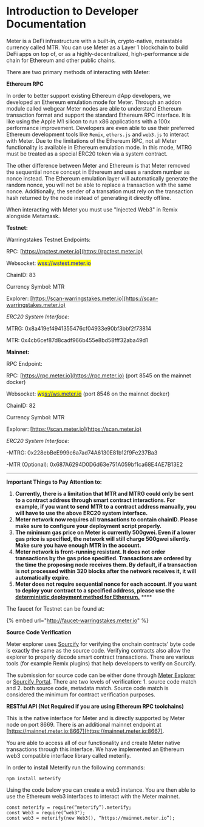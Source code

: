 # Introduction to Developer Documentation

Meter is a DeFi infrastructure with a built-in, crypto-native, metastable currency called MTR. You can use Meter as a Layer 1 blockchain to build DeFi apps on top of, or as a highly-decentralized, high-performance side chain for Ethereum and other public chains.

There are two primary methods of interacting with Meter:

**Ethereum RPC**

In order to better support existing Ethereum dApp developers, we developed an Ethereum emulation mode for Meter. Through an addon module called webgear Meter nodes are able to understand Ethereum transaction format and support the standard Ethereum RPC interface. It is like using the Apple M1 silicon to run x86 applications with a 100x performance improvement. Developers are even able to use their preferred Ethereum development tools like `Remix`, `ethers.js` and `web3.js` to interact with Meter. Due to the limitations of the Ethereum RPC, not all Meter functionality is available in Ethereum emulation mode. In this mode, MTRG must be treated as a special ERC20 token via a system contract.

The other difference between Meter and Ethereum is that Meter removed the sequential nonce concept in Ethereum and uses a random number as nonce instead. The Ethereum emulation layer will automatically generate the random nonce, you will not be able to replace a transaction with the same nonce. Additionally, the sender of a transation must rely on the transaction hash returned by the node instead of generating it directly offline.

When interacting with Meter you must use "Injected Web3" in Remix alongside Metamask.

**Testnet:**

Warringstakes Testnet Endpoints:&#x20;

&#x20;              RPC: [https://rpctest.meter.io](https://rpctest.meter.io)

&#x20;              Websocket: <mark style="color:blue;">wss://wstest.meter.io</mark>&#x20;

ChainID: 83

Currency Symbol: MTR

Explorer: [https://scan-warringstakes.meter.io](https://scan-warringstakes.meter.io)

_ERC20 System Interface:_

MTRG: 0x8a419ef4941355476cf04933e90bf3bbf2f73814

MTR: 0x4cb6cef87d8cadf966b455e8bd58fff32aba49d1&#x20;

**Mainnet:**

RPC Endpoint:&#x20;

&#x20;              RPC: [https://rpc.meter.io](https://rpc.meter.io)  (port 8545 on the mainnet docker)

&#x20;              Websocket: <mark style="color:blue;">ws</mark>[<mark style="color:blue;">s://ws.meter.io</mark>](https://rpc.meter.io)  (port 8546 on the mainnet docker)

ChainID: 82

Currency Symbol: MTR

Explorer: [https://scan.meter.io](https://scan.meter.io)

_ERC20 System Interface:_

\-MTRG: 0x228ebBeE999c6a7ad74A6130E81b12f9Fe237Ba3

\-MTR (Optional): 0x687A6294D0D6d63e751A059bf1ca68E4AE7B13E2

****

**Important Things to Pay Attention to:**

1. **Currently, there is a limitation that MTR and MTRG could only be sent to a contract address through smart contract interactions.  For example, if you want to send MTR to a contract address manually, you will have to use the above ERC20 system interface.**
2. **Meter network now requires all transactions to contain chainID.  Please make sure to configure your deployment script properly.**
3. **The minimum gas price on Meter is currently 500gwei.  Even if a lower gas price is specified, the network will still charge 500gwei silently.  Make sure you have enough MTR in the account.**
4. **Meter network is front-running resistant.  It does not order transactions by the gas price specified. Transactions are ordered by the time the proposing node receives them.  By default, if a transaction is not processed within 320 blocks after the network receives it, it will automatically expire.**
5. **Meter does not require sequential nonce for each account.  If you want to deploy your contract to a specified address, please use the** [**deterministic deployment method for Ethereum.**](https://github.com/Zoltu/deterministic-deployment-proxy) ****&#x20;



The faucet for Testnet can be found at:

{% embed url="http://faucet-warringstakes.meter.io" %}

**Source Code Verification**

Meter explorer uses [Sourcify](https://github.com/ethereum/sourcify) for verifying the onchain contracts' byte code is exactly the same as the source code.  Verifying contracts also allow the explorer to properly decode smart contract transactions.  There are various tools (for example Remix plugins) that help developers to verify on Sourcify.

The submission for source code can be either done through [Meter Explorer](https://scan.meter.io) or [Sourcify Portal](https://sourcify.dev).  There are two levels of verification: 1. source code match and 2. both source code, metadata match.  Source code match is considered the minimum for contract verification purposes.



**RESTful API (Not Required if you are using Ethereum RPC toolchains)**

This is the native interface for Meter and is directly supported by Meter node on port 8669. There is an additional mainnet endpoint at [https://mainnet.meter.io:8667](https://mainnet.meter.io:8667).

You are able to access all of our functionality and create Meter native transactions through this interface. We have implemented an Ethereum web3 compatible interface library called meterify.

In order to install Meterify run the following commands:

```
npm install meterify
```

Using the code below you can create a web3 instance. You are then able to use the Ethereum web3 interfaces to interact with the Meter mainnet.

```
const meterify = require(“meterify”).meterify;
const Web3 = require(“web3");
const web3 = meterify(new Web3(), “https://mainnet.meter.io”);
```
